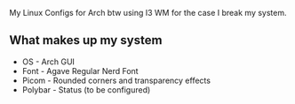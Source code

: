 My Linux Configs for Arch btw using I3 WM for the case I break my system.

## What makes up my system
* OS - Arch GUI
* Font - Agave Regular Nerd Font
* Picom - Rounded corners and transparency effects
* Polybar - Status (to be configured)
